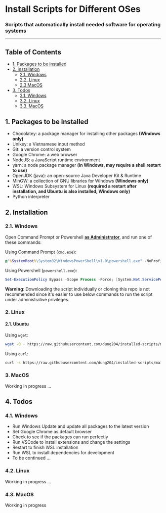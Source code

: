 # Install Scripts for Different OSes

### Scripts that automatically install needed software for operating systems

<hr />

## Table of Contents

- [1. Packages to be installed](#1-packages-to-be-installed)
- [2. Installation](#2-installation)
  - [2.1. Windows](#21-windows)
  - [2.2. Linux](#22-linux)
  - [2.3 MacOS](#23-macos)
- [3. Todos](#3-todos)
  - [3.1. Windows](#31-windows)
  - [3.2. Linux](#32-linux)
  - [3.3. MacOS](#33-macos)

## 1. Packages to be installed

- Chocolatey: a package manager for installing other packages **(Windows only)**
- Unikey: a Vietnamese input method
- Git: a version control system
- Google Chrome: a web browser
- NodeJS: a JavaScript runtime environment
- yarn: a node package manager **(in Windows, may require a shell restart to use)**
- OpenJDK (java): an open-source Java Developer Kit & Runtime
- MinGW: a collection of GNU libraries for Windows **(Windows only)**
- WSL: Windows Subsystem for Linux **(required a restart after installation, and Ubuntu is also installed, Windows only)**
- Python interpreter

## 2. Installation

### 2.1. Windows

Open Command Prompt or Powershell **<ins>as Administrator</ins>**, and run one of these commands:

Using Command Prompt (`cmd.exe`):

```bat
@"%SystemRoot%\System32\WindowsPowerShell\v1.0\powershell.exe" -NoProfile -InputFormat None -ExecutionPolicy Bypass -Command "[System.Net.ServicePointManager]::SecurityProtocol = 3072; iex ((New-Object System.Net.WebClient).DownloadString('https://raw.githubusercontent.com/dung204/installed-scripts/main/windows/install.ps1'))" && SET "PATH=%PATH%;%ALLUSERSPROFILE%\chocolatey\bin"
```

Using Powershell (`powershell.exe`):

```ps1
Set-ExecutionPolicy Bypass -Scope Process -Force; [System.Net.ServicePointManager]::SecurityProtocol = [System.Net.ServicePointManager]::SecurityProtocol -bor 3072; iex ((New-Object System.Net.WebClient).DownloadString('https://raw.githubusercontent.com/dung204/installed-scripts/main/windows/install.ps1'))
```

**Warning**: Downloading the script individually or cloning this repo is not recommended since it's easier to use below commands to run the script under administrative privileges.

### 2. Linux

#### 2.1. Ubuntu

Using `wget`:

```bash
wget -O - https://raw.githubusercontent.com/dung204/installed-scripts/main/linux/ubuntu/install.sh | bash
```

Using `curl`:

```bash
curl -s https://raw.githubusercontent.com/dung204/installed-scripts/main/linux/ubuntu/install.sh | bash
```

### 3. MacOS

Working in progress ...

## 4. Todos

### 4.1. Windows

- Run Windows Update and update all packages to the latest version
- Set Google Chrome as default browser
- Check to see if the packages can run perfectly
- Run VSCode to install extensions and change the settings
- Restart to finish WSL installation
- Run WSL to install dependencies for development
- To be continued ...

### 4.2. Linux

Working in progress ...

### 4.3. MacOS

Working in progress
